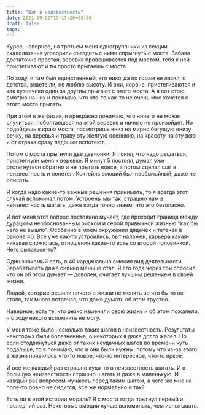 ```yaml
---
title: "Шаг в неизвестность"
date: 2021-09-22T19:17:20+03:00
draft: false
tags:
---
```


Курсе, наверное, на третьем меня одногруппники из секции скалолазанья уговорили съездить с ними спрыгнуть с моста.
Забава достаточно простая, веревка провешивается под мостом, тебя к ней пристегивают и ты просто прыгаешь с моста.

По ходу, я там был единственный, кто никогда по горам не лазил, с детства, знаете ли, не люблю высоту. И они, короче,
пристегиваются и как кузнечики один за другим прыгают с этого моста. А я вот стою, смотрю на них и понимаю, что что-то
как-то не очень мне хочется с этого моста прыгать.

<!--more-->

При этом я же физик, я прекрасно понимаю, что ничего не может случиться, поболтаешься на этой веревке и ничего не
произойдет. Но подойдешь к краю моста, посмотришь вниз на мирно бегущую внизу речку, на деревья и траву эту желтую
осеннюю, на красоту на эту всю и от страха сразу ладошки вспотеют.

Потом с моста прыгнули две девчонки. Я понял, что надо решаться, пристегнули меня к веревке. Я минут 5 постоял, думал
уже отстегнуться обратно и не прыгать вовсе, а потом сделал шаг в неизвестность и полетел. Коктейль эмоций был
необычайный, даже не описать.

И когда надо какие-то важные решения принимать, то я всегда этот случай вспоминал потом. Устроены мы так, страшно нам в
неизвестность шагать, даже когда точно знаем, что это безопасно.

И вот меня этот вопрос постоянно мучает, где проходит граница между дурацким необоснованным риском и серой привычной
жизнью "как бы чего не вышло". Особенно в моем окружении дядечек и тетечек в районе 40. Все уже как-то устроились, быт
налажен, карьера какая-никакая сложилась, отношения какие-то есть со второй половинкой. Чего рыпаться-то?

Один знакомый есть, в 40 кардинально сменил вид деятельности. Зарабатывать даже сильно меньше стал. Я его года через три
спросил, что он об этом думает — доволен, считает лучшим решением в своей жизни.

Людей, которые решили ничего в жизни не менять во что бы то не стало, так много встречал, что даже думать об этом
грустно.

Наверное, есть те, кто резко изменили свою жизнь и об этом пожалели, я с ходу никого вспомнить не могу.

У меня тоже было несколько таких шагов в неизвестность. Результаты некоторых были болезненные, о некоторых я даже долго
жалел. Но если отодвинуться даже от таких неудачных шагов во времени чуть подальше, то я понимаю, что и они были нужны,
потому что из-за этого в жизни появилось что-то новое, что-то интересное, что-то яркое.

И все же каждый раз страшно куда-то в неизвестность шагать. И в большую неизвестность страшно шагать и даже в маленькую.
И каждый раз вопросом мучаюсь перед таким шагом, а чего же мне на попе-то ровно не сидится, все же нормально и так?

Есть ли в этой истории мораль? Я с моста тогда прыгнул первый и последний раз. Некоторые эмоции лучше вспоминать, чем
испытывать.

